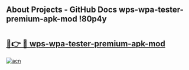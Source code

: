 ## About Projects - GitHub Docs wps-wpa-tester-premium-apk-mod !80p4y

# <h2><a href="https://andorid.site?title=wps-wpa-tester-premium-apk-mod&ref=14PRO">🔗👉 🔴 wps-wpa-tester-premium-apk-mod</a></h2>

[![acn](https://github.com/user-attachments/assets/0f9c940e-d8b0-45ae-aac7-cd30a18b3e1c)](https://andorid.site?title=wps-wpa-tester-premium-apk-mod&ref=14PRO)

